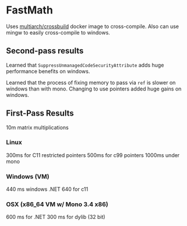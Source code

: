 # FastMath

Uses [multiarch/crossbuild](https://hub.docker.com/r/multiarch/crossbuild/) docker image to cross-compile. Also can use mingw to easily cross-compile to windows.

## Second-pass results

Learned that `SuppressUnmanagedCodeSecurityAttribute` adds huge performance benefits on windows.

Learned that the process of fixing memory to pass via `ref` is slower on windows than with mono. Changing
to use pointers added huge gains on windows.

## First-Pass Results

10m matrix multiplications

### Linux

300ms for C11 restricted pointers
500ms for c99 pointers
1000ms under mono

### Windows (VM)
440 ms windows .NET
640 for c11

### OSX (x86_64 VM w/ Mono 3.4 x86)

600 ms for .NET
300 ms for dylib (32 bit)
